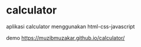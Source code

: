 # calculator
aplikasi calculator menggunakan html-css-javascript

demo https://muzibmuzakar.github.io/calculator/
